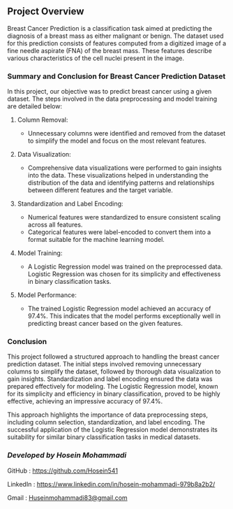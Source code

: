 ## Project Overview
Breast Cancer Prediction is a classification task aimed at predicting the diagnosis of a breast mass as either malignant or benign. The dataset used for this prediction consists of features computed from a digitized image of a fine needle aspirate (FNA) of the breast mass. These features describe various characteristics of the cell nuclei present in the image.

### Summary and Conclusion for Breast Cancer Prediction Dataset

In this project, our objective was to predict breast cancer using a given dataset. The steps involved in the data preprocessing and model training are detailed below:

1. Column Removal:
   - Unnecessary columns were identified and removed from the dataset to simplify the model and focus on the most relevant features.

2. Data Visualization:
   - Comprehensive data visualizations were performed to gain insights into the data. These visualizations helped in understanding the distribution of the data and identifying patterns and relationships between different features and the target variable.

3. Standardization and Label Encoding:
   - Numerical features were standardized to ensure consistent scaling across all features.
   - Categorical features were label-encoded to convert them into a format suitable for the machine learning model.

4. Model Training:
   - A Logistic Regression model was trained on the preprocessed data. Logistic Regression was chosen for its simplicity and effectiveness in binary classification tasks.

5. Model Performance:
   - The trained Logistic Regression model achieved an accuracy of 97.4%. This indicates that the model performs exceptionally well in predicting breast cancer based on the given features.

### Conclusion

This project followed a structured approach to handling the breast cancer prediction dataset. The initial steps involved removing unnecessary columns to simplify the dataset, followed by thorough data visualization to gain insights. Standardization and label encoding ensured the data was prepared effectively for modeling. The Logistic Regression model, known for its simplicity and efficiency in binary classification, proved to be highly effective, achieving an impressive accuracy of 97.4%.

This approach highlights the importance of data preprocessing steps, including column selection, standardization, and label encoding. The successful application of the Logistic Regression model demonstrates its suitability for similar binary classification tasks in medical datasets.
### *Developed by Hosein Mohammadi*

GitHub : https://github.com/Hosein541

LinkedIn : https://www.linkedin.com/in/hosein-mohammadi-979b8a2b2/

Gmail : Huseinmohammadi83@gmail.com
